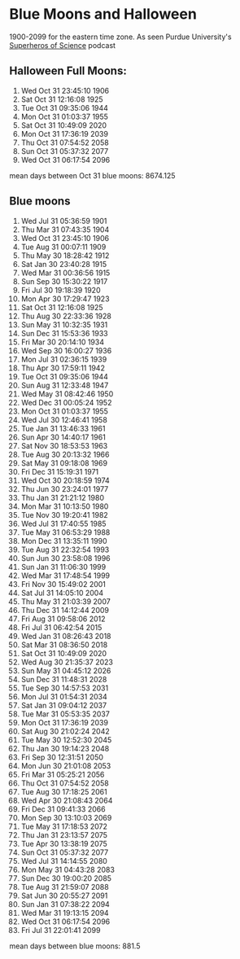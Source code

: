 # Blue Moons and Halloween
1900-2099 for the eastern time zone.  As seen Purdue University's 
 [Superheros of Science](https://www.youtube.com/watch?v=YfG8Miagif0) podcast

## Halloween Full Moons:
1. Wed Oct 31 23:45:10 1906
1. Sat Oct 31 12:16:08 1925
1. Tue Oct 31 09:35:06 1944
1. Mon Oct 31 01:03:37 1955
1. Sat Oct 31 10:49:09 2020
1. Mon Oct 31 17:36:19 2039
1. Thu Oct 31 07:54:52 2058
1. Sun Oct 31 05:37:32 2077
1. Wed Oct 31 06:17:54 2096

mean days between Oct 31 blue moons: 8674.125

## Blue moons
1. Wed Jul 31 05:36:59 1901
1. Thu Mar 31 07:43:35 1904
1. Wed Oct 31 23:45:10 1906
1. Tue Aug 31 00:07:11 1909
1. Thu May 30 18:28:42 1912
1. Sat Jan 30 23:40:28 1915
1. Wed Mar 31 00:36:56 1915
1. Sun Sep 30 15:30:22 1917
1. Fri Jul 30 19:18:39 1920
1. Mon Apr 30 17:29:47 1923
1. Sat Oct 31 12:16:08 1925
1. Thu Aug 30 22:33:36 1928
1. Sun May 31 10:32:35 1931
1. Sun Dec 31 15:53:36 1933
1. Fri Mar 30 20:14:10 1934
1. Wed Sep 30 16:00:27 1936
1. Mon Jul 31 02:36:15 1939
1. Thu Apr 30 17:59:11 1942
1. Tue Oct 31 09:35:06 1944
1. Sun Aug 31 12:33:48 1947
1. Wed May 31 08:42:46 1950
1. Wed Dec 31 00:05:24 1952
1. Mon Oct 31 01:03:37 1955
1. Wed Jul 30 12:46:41 1958
1. Tue Jan 31 13:46:33 1961
1. Sun Apr 30 14:40:17 1961
1. Sat Nov 30 18:53:53 1963
1. Tue Aug 30 20:13:32 1966
1. Sat May 31 09:18:08 1969
1. Fri Dec 31 15:19:31 1971
1. Wed Oct 30 20:18:59 1974
1. Thu Jun 30 23:24:01 1977
1. Thu Jan 31 21:21:12 1980
1. Mon Mar 31 10:13:50 1980
1. Tue Nov 30 19:20:41 1982
1. Wed Jul 31 17:40:55 1985
1. Tue May 31 06:53:29 1988
1. Mon Dec 31 13:35:11 1990
1. Tue Aug 31 22:32:54 1993
1. Sun Jun 30 23:58:08 1996
1. Sun Jan 31 11:06:30 1999
1. Wed Mar 31 17:48:54 1999
1. Fri Nov 30 15:49:02 2001
1. Sat Jul 31 14:05:10 2004
1. Thu May 31 21:03:39 2007
1. Thu Dec 31 14:12:44 2009
1. Fri Aug 31 09:58:06 2012
1. Fri Jul 31 06:42:54 2015
1. Wed Jan 31 08:26:43 2018
1. Sat Mar 31 08:36:50 2018
1. Sat Oct 31 10:49:09 2020
1. Wed Aug 30 21:35:37 2023
1. Sun May 31 04:45:12 2026
1. Sun Dec 31 11:48:31 2028
1. Tue Sep 30 14:57:53 2031
1. Mon Jul 31 01:54:31 2034
1. Sat Jan 31 09:04:12 2037
1. Tue Mar 31 05:53:35 2037
1. Mon Oct 31 17:36:19 2039
1. Sat Aug 30 21:02:24 2042
1. Tue May 30 12:52:30 2045
1. Thu Jan 30 19:14:23 2048
1. Fri Sep 30 12:31:51 2050
1. Mon Jun 30 21:01:08 2053
1. Fri Mar 31 05:25:21 2056
1. Thu Oct 31 07:54:52 2058
1. Tue Aug 30 17:18:25 2061
1. Wed Apr 30 21:08:43 2064
1. Fri Dec 31 09:41:33 2066
1. Mon Sep 30 13:10:03 2069
1. Tue May 31 17:18:53 2072
1. Thu Jan 31 23:13:57 2075
1. Tue Apr 30 13:38:19 2075
1. Sun Oct 31 05:37:32 2077
1. Wed Jul 31 14:14:55 2080
1. Mon May 31 04:43:28 2083
1. Sun Dec 30 19:00:20 2085
1. Tue Aug 31 21:59:07 2088
1. Sat Jun 30 20:55:27 2091
1. Sun Jan 31 07:38:22 2094
1. Wed Mar 31 19:13:15 2094
1. Wed Oct 31 06:17:54 2096
1. Fri Jul 31 22:01:41 2099

mean days between blue moons: 881.5
